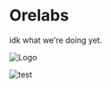 # Orelabs

idk what we're doing yet.

![Logo](https://imgur.com/O4RHXxQ.jpg)

![test](https://imgur.com/TtRgyfj.jpg)
